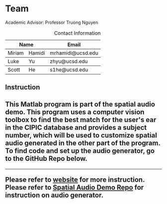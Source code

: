 <h1>Team</h1>
Academic Advisor: Professor Truong Nguyen <br>

<table style="width: 100%;">
  <caption style="text-align:right">Contact Information</caption>
  <tr>
    <th colspan="2"><b>Name</b></td>
    <th><b>Email</b></td>
  </tr>
  <tbody>
    <tr>
      <td>Miriam</td>
      <td>Hamidi</td>
      <td>mrhamidi@ucsd.edu</td>
    </tr>
  </tbody>
  <tbody>
    <tr>
      <td>Luke</td>
      <td>Yu</td>
      <td>zhyu@ucsd.edu</td>
    </tr>
  </tbody>
  <tbody>
    <tr>
      <td>Scott</td>
      <td>He</td>
      <td>s1he@ucsd.edu</td>
    </tr>
  </tbody>
</table>

<h2>Instruction<h2>
  
This Matlab program is part of the spatial audio demo. This program uses a computer vision toolbox to find the best match for the user's ear in the CIPIC database and provides a subject number, which will be used to customize spatial audio generated in the other part of the program. To find code and set up the audio generator, go to the GitHub Repo below. <hr>

Please refer to <a href="https://sol0092.wixsite.com/website" target="_blank"> website</a> for more instruction. <br>
Please refer to <a href="https://github.com/MissouriBoy/SRIP_hrtf_app" target="_blank"> Spatial Audio Demo Repo</a> for instruction on audio generator.
